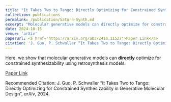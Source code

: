 ```yaml
---
title: "It Takes Two to Tango: Directly Optimizing for Constrained Synthesizability in Generative Molecular Design"
collection: publications
permalink: /publication/Saturn-Synth.md
excerpt: "Molecular generative models can directly optimize for constrained synthesizability."
date: 2024-10-15
venue: 'arXiv'
paperurl: <a href='https://arxiv.org/abs/2410.11527'>Paper Link</a>
citation: 'J. Guo, P. Schwaller “It Takes Two to Tango: Directly Optimizing for Constrained Synthesizability in Generative Molecular Design”, <i>ArXiv</i>, 2024.'
---
```

Here, we show that molecular generative models can **directly** optimize for constrained synthesizability using retrosynthesis models.

[Paper Link](https://arxiv.org/abs/2410.11527)

Recommended Citation: J. Guo, P. Schwaller “It Takes Two to Tango: Directly Optimizing for Constrained Synthesizability in Generative Molecular Design”, <i>arXiv</i>, 2024.
